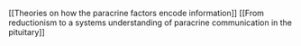 [[Theories on how the paracrine factors encode information]]
[[From reductionism to a systems understanding of paracrine communication in the pituitary]]